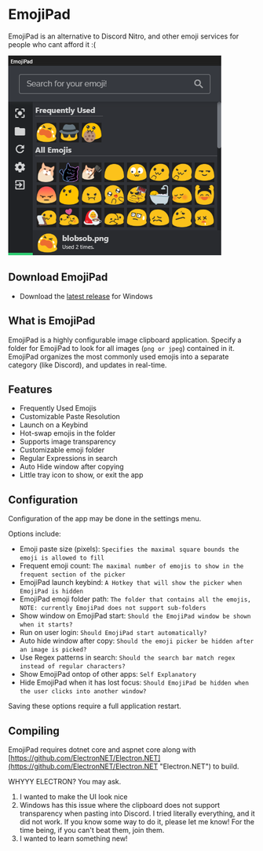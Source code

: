 # EmojiPad

EmojiPad is an alternative to Discord Nitro, and other emoji services for people who cant afford it :(

![Screenshot](screenshot-1.png)

## Download EmojiPad

- Download the [latest release](https://github.com/encodeous/emojipad/releases) for Windows

## What is EmojiPad

EmojiPad is a highly configurable image clipboard application. Specify a folder for EmojiPad to look for all images (`png or jpeg`) contained in it. EmojiPad organizes the most commonly used emojis into a separate category (like Discord), and updates in real-time.

## Features

- Frequently Used Emojis
- Customizable Paste Resolution
- Launch on a Keybind
- Hot-swap emojis in the folder
- Supports image transparency
- Customizable emoji folder
- Regular Expressions in search
- Auto Hide window after copying
- Little tray icon to show, or exit the app

## Configuration

Configuration of the app may be done in the settings menu.

Options include:

- Emoji paste size (pixels): `Specifies the maximal square bounds the emoji is allowed to fill`
- Frequent emoji count: `The maximal number of emojis to show in the frequent section of the picker`
- EmojiPad launch keybind: `A Hotkey that will show the picker when EmojiPad is hidden`
- EmojiPad emoji folder path: `The folder that contains all the emojis, NOTE: currently EmojiPad does not support sub-folders`
- Show window on EmojiPad start: `Should the EmojiPad window be shown when it starts?`
- Run on user login: `Should EmojiPad start automatically?`
- Auto hide window after copy: `Should the emoji picker be hidden after an image is picked?`
- Use Regex patterns in search: `Should the search bar match regex instead of regular characters?`
- Show EmojiPad ontop of other apps: `Self Explanatory`
- Hide EmojiPad when it has lost focus: `Should EmojiPad be hidden when the user clicks into another window?`

Saving these options require a full application restart.

## Compiling

EmojiPad requires dotnet core and aspnet core along with [https://github.com/ElectronNET/Electron.NET](https://github.com/ElectronNET/Electron.NET "Electron.NET") to build.

WHYYY ELECTRON? You may ask.

1. I wanted to make the UI look nice
2. Windows has this issue where the clipboard does not support transparency when pasting into Discord. I tried literally everything, and it did not work. If you know some way to do it, please let me know! For the time being, if you can't beat them, join them.
3. I wanted to learn something new!
